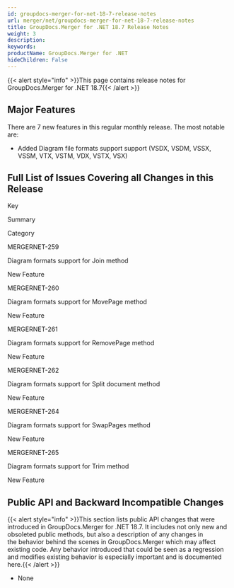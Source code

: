 ```yaml
---
id: groupdocs-merger-for-net-18-7-release-notes
url: merger/net/groupdocs-merger-for-net-18-7-release-notes
title: GroupDocs.Merger for .NET 18.7 Release Notes
weight: 3
description: 
keywords: 
productName: GroupDocs.Merger for .NET
hideChildren: False
---
```

{{< alert style="info" >}}This page contains release notes for GroupDocs.Merger for .NET 18.7{{< /alert >}}

## Major Features

There are 7 new features in this regular monthly release. The most notable are:

*   Added Diagram file formats support support (VSDX, VSDM, VSSX, VSSM, VTX, VSTM, VDX, VSTX, VSX)

## Full List of Issues Covering all Changes in this Release

Key

Summary

Category

MERGERNET-259

Diagram formats support for Join method

New Feature

MERGERNET-260

Diagram formats support for MovePage method

New Feature

MERGERNET-261

Diagram formats support for RemovePage method

New Feature

MERGERNET-262

Diagram formats support for Split document method

New Feature

MERGERNET-264

Diagram formats support for SwapPages method

New Feature

MERGERNET-265

Diagram formats support for Trim method

New Feature

## Public API and Backward Incompatible Changes

{{< alert style="info" >}}This section lists public API changes that were introduced in GroupDocs.Merger for .NET 18.7. It includes not only new and obsoleted public methods, but also a description of any changes in the behavior behind the scenes in GroupDocs.Merger which may affect existing code. Any behavior introduced that could be seen as a regression and modifies existing behavior is especially important and is documented here.{{< /alert >}}

*   None
